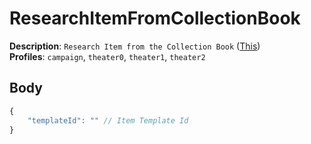 # ResearchItemFromCollectionBook

**Description**: `Research Item from the Collection Book` ([This](https://cdn.discordapp.com/attachments/842511284469366824/922574063992455248/unknown.png)) \
**Profiles**: `campaign`, `theater0`, `theater1`, `theater2`

## Body

```js
{
    "templateId": "" // Item Template Id
}
```
